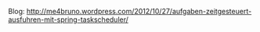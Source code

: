 Blog: http://me4bruno.wordpress.com/2012/10/27/aufgaben-zeitgesteuert-ausfuhren-mit-spring-taskscheduler/